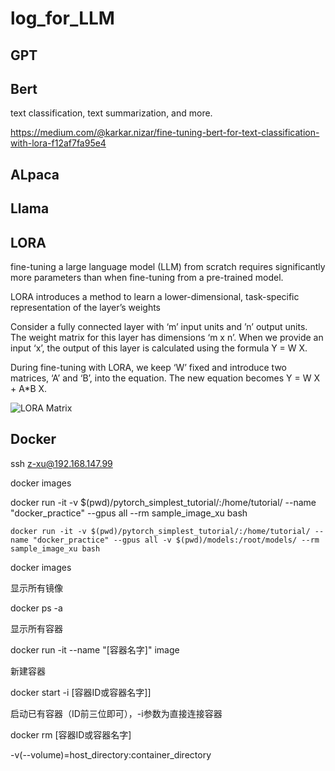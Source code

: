 # log_for_LLM

## GPT


## Bert

text classification, text summarization, and more.

https://medium.com/@karkar.nizar/fine-tuning-bert-for-text-classification-with-lora-f12af7fa95e4

## ALpaca


## Llama


## LORA

fine-tuning a large language model (LLM) from scratch requires significantly more parameters than when fine-tuning from a pre-trained model.

LORA introduces a method to learn a lower-dimensional, task-specific representation of the layer’s weights

Consider a fully connected layer with ‘m’ input units and ’n’ output units. The weight matrix for this layer has dimensions ‘m x n’. When we provide an input ‘x’, the output of this layer is calculated using the formula Y = W X.

During fine-tuning with LORA, we keep ‘W’ fixed and introduce two matrices, ‘A’ and ‘B’, into the equation. The new equation becomes Y = W X + A*B X. 

![LORA Matrix](https://miro.medium.com/v2/resize:fit:640/format:webp/1*d1ckUy_f3nfdTP_J0xzs-g.png "LORA Matrix")


## Docker

ssh z-xu@192.168.147.99

docker images

docker run -it -v $(pwd)/pytorch_simplest_tutorial/:/home/tutorial/ --name "docker_practice" --gpus all  --rm sample_image_xu bash

`docker run -it -v $(pwd)/pytorch_simplest_tutorial/:/home/tutorial/ --name "docker_practice" --gpus all -v $(pwd)/models:/root/models/ --rm sample_image_xu bash`

docker images

显示所有镜像

docker ps -a

显示所有容器

docker run -it --name "[容器名字]" image

新建容器

docker start -i [容器ID或容器名字]]

启动已有容器（ID前三位即可），-i参数为直接连接容器

docker rm [容器ID或容器名字]


-v(--volume)=host_directory:container_directory

